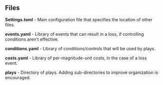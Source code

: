 ## Files
**Settings.toml** - Main configuration file that specifies the location of other files.

**events.yaml** - Library of events that can result in a loss, if controlling conditions aren't effective.

**conditions.yaml** - Library of conditions/controls that will be used by plays.

**costs.yaml** - Library of per-magnitude-unit costs, in the case of a loss event.

**plays** - Directory of plays. Adding sub-directories to improve organization is encouraged.
